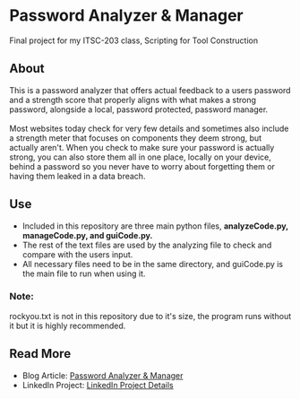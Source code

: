 # Password Analyzer & Manager <br>
Final project for my ITSC-203 class, Scripting for Tool Construction <br>

## About
This is a password analyzer that offers actual feedback to a users password and a strength score that properly aligns with what makes a strong password, alongside a local, password protected, password manager. <br> <br> 
Most websites today check for very few details and sometimes also include a strength meter that focuses on components they deem strong, but actually aren't. When you check to make sure your password is actually strong, you can also store them all in one place, locally on your device, behind a password so you never have to worry about forgetting them or having them leaked in a data breach. <br>

## Use
* Included in this repository are three main python files, <b>analyzeCode.py, manageCode.py, and guiCode.py. </b> <br>
* The rest of the text files are used by the analyzing file to check and compare with the users input. <br>
* All necessary files need to be in the same directory, and guiCode.py is the main file to run when using it. <br>

### Note:
rockyou.txt is not in this repository due to it's size, the program runs without it but it is highly recommended. <br>

## Read More
* Blog Article: <a href=https://my-cybersec-journey.hashnode.dev/password-analyzer-manager>Password Analyzer & Manager</a>
* LinkedIn Project: <a href=https://www.linkedin.com/in/chloe-denton/details/projects/>LinkedIn Project Details</a>
